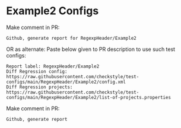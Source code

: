 # Example2 Configs
Make comment in PR:
```
Github, generate report for RegexpHeader/Example2
```
OR as alternate:
Paste below given to PR description to use such test configs:
```
Report label: RegexpHeader/Example2
Diff Regression config: https://raw.githubusercontent.com/checkstyle/test-configs/main/RegexpHeader/Example2/config.xml
Diff Regression projects: https://raw.githubusercontent.com/checkstyle/test-configs/main/RegexpHeader/Example2/list-of-projects.properties
```
Make comment in PR:
```
Github, generate report
```
